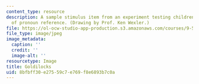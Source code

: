 ```yaml
---
content_type: resource
description: A sample stimulus item from an experiment testing children's knowledge
  of pronoun reference. (Drawing by Prof. Ken Wexler.)
file: https://ol-ocw-studio-app-production.s3.amazonaws.com/courses/9-57j-language-acquisition-fall-2001/8bfbff30e27559c7e769f8e6893b7c0a_chp_9_57_goldilocks.jpg
file_type: image/jpeg
image_metadata:
  caption: ''
  credit: ''
  image-alt: ''
resourcetype: Image
title: Goldilocks
uid: 8bfbff30-e275-59c7-e769-f8e6893b7c0a
---
```

